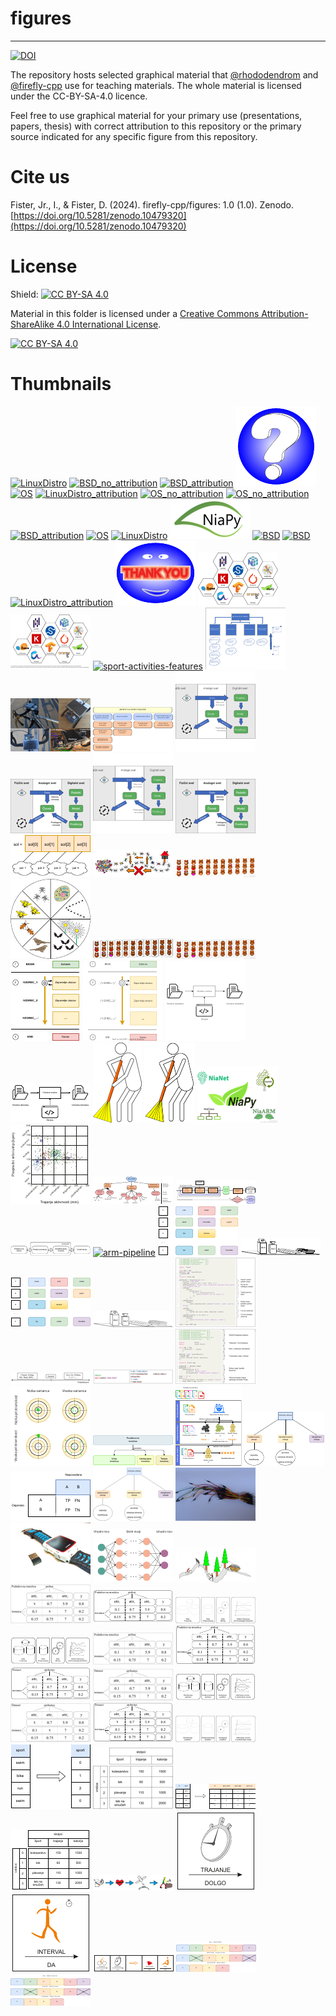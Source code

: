 # figures

---

[![DOI](https://zenodo.org/badge/DOI/10.5281/zenodo.10479320.svg)](https://doi.org/10.5281/zenodo.10479320)

The repository hosts selected graphical material that [@rhododendrom](https://github.com/rhododendrom) and [@firefly-cpp](https://github.com/firefly-cpp) use for
teaching materials. The whole material is licensed under the CC-BY-SA-4.0 licence.

Feel free to use graphical material for your primary use (presentations,
papers, thesis) with correct attribution to this repository or the
primary source indicated for any specific figure from this repository.

# Cite us

Fister, Jr., I., & Fister, D. (2024). firefly-cpp/figures: 1.0 (1.0). Zenodo. [https://doi.org/10.5281/zenodo.10479320](https://doi.org/10.5281/zenodo.10479320)

# License

Shield: [![CC BY-SA 4.0][cc-by-sa-shield]][cc-by-sa]

Material in this folder is licensed under a
[Creative Commons Attribution-ShareAlike 4.0 International License][cc-by-sa].

[![CC BY-SA 4.0][cc-by-sa-image]][cc-by-sa]

[cc-by-sa]: http://creativecommons.org/licenses/by-sa/4.0/
[cc-by-sa-image]: https://licensebuttons.net/l/by-sa/4.0/88x31.png
[cc-by-sa-shield]: https://img.shields.io/badge/License-CC%20BY--SA%204.0-lightgrey.svg











# Thumbnails
[![LinuxDistro](/image_thumbnails/pdf_LinuxDistro_thumb.png)](other/LinuxDistro.pdf)
[![BSD_no_attribution](/image_thumbnails/pdf_BSD_no_attribution_thumb.png)](other/BSD_no_attribution.pdf)
[![BSD_attribution](/image_thumbnails/pdf_BSD_attribution_thumb.png)](other/BSD_attribution.pdf)
[![vprasaj](/image_thumbnails/pdf_vprasaj_thumb.png)](other/vprasaj.pdf)
[![OS](/image_thumbnails/pdf_OS_thumb.png)](other/OS.pdf)
[![LinuxDistro_attribution](/image_thumbnails/pdf_LinuxDistro_attribution_thumb.png)](other/LinuxDistro_attribution.pdf)
[![OS_no_attribution](/image_thumbnails/svg_OS_no_attribution_thumb.png)](other/OS_no_attribution.svg)
[![OS_no_attribution](/image_thumbnails/pdf_OS_no_attribution_thumb.png)](other/OS_no_attribution.pdf)
[![BSD_attribution](/image_thumbnails/svg_BSD_attribution_thumb.png)](other/BSD_attribution.svg)
[![OS](/image_thumbnails/svg_OS_thumb.png)](other/OS.svg)
[![LinuxDistro](/image_thumbnails/svg_LinuxDistro_thumb.png)](other/LinuxDistro.svg)
[![niapy_logo](/image_thumbnails/png_niapy_logo_thumb.png)](other/niapy_logo.png)
[![BSD](/image_thumbnails/svg_BSD_thumb.png)](other/BSD.svg)
[![BSD](/image_thumbnails/pdf_BSD_thumb.png)](other/BSD.pdf)
[![LinuxDistro_attribution](/image_thumbnails/svg_LinuxDistro_attribution_thumb.png)](other/LinuxDistro_attribution.svg)
[![hvala](/image_thumbnails/pdf_hvala_thumb.png)](other/hvala.pdf)
[![PortaliInSistemiZnanja_logotipi_no_attribution](/image_thumbnails/pdf_PortaliInSistemiZnanja_logotipi_no_attribution_thumb.png)](other/PortaliInSistemiZnanja_logotipi_no_attribution.pdf)
[![PortaliInSistemiZnanja_logotipi](/image_thumbnails/pdf_PortaliInSistemiZnanja_logotipi_thumb.png)](other/PortaliInSistemiZnanja_logotipi.pdf)
[![sport-activities-features](/image_thumbnails/pdf_sport-activities-features_thumb.png)](software-packages/sport-activities-features.pdf)
[![ast-diagram-1](/image_thumbnails/pdf_ast-diagram-1_thumb.png)](digital-twin/artificial-sport-trainer/ast-diagram-1.pdf)
[![ast-monitor](/image_thumbnails/jpg_ast-monitor_thumb.png)](digital-twin/artificial-sport-trainer/ast-monitor.JPG)
[![ast-outline-1](/image_thumbnails/pdf_ast-outline-1_thumb.png)](digital-twin/artificial-sport-trainer/ast-outline-1.pdf)
[![digital-twin-model](/image_thumbnails/svg_digital-twin-model_thumb.png)](digital-twin/model-EN/digital-twin-model.svg)
[![digital-twin-model](/image_thumbnails/png_digital-twin-model_thumb.png)](digital-twin/model-EN/digital-twin-model.png)
[![digital-twin-model](/image_thumbnails/svg_digital-twin-model_thumb.png)](digital-twin/model-SI/digital-twin-model.svg)
[![digital-twin-model](/image_thumbnails/png_digital-twin-model_thumb.png)](digital-twin/model-SI/digital-twin-model.png)
[![mapping](/image_thumbnails/pdf_mapping_thumb.png)](nature-inspired-algorithms/mapping.pdf)
[![ants](/image_thumbnails/pdf_ants_thumb.png)](nature-inspired-algorithms/ants.pdf)
[![natural_evolution_bears](/image_thumbnails/png_natural_evolution_bears_thumb.png)](nature-inspired-algorithms/natural_evolution_bears.png)
[![ring4](/image_thumbnails/pdf_ring4_thumb.png)](nature-inspired-algorithms/ring4.pdf)
[![natural_evolution_bears](/image_thumbnails/pdf_natural_evolution_bears_thumb.png)](nature-inspired-algorithms/natural_evolution_bears.pdf)
[![natural_evolution_bears_small](/image_thumbnails/png_natural_evolution_bears_small_thumb.png)](nature-inspired-algorithms/natural_evolution_bears_small.png)
[![awk_2](/image_thumbnails/pdf_awk_2_thumb.png)](linux/awk_2.pdf)
[![awk_2](/image_thumbnails/svg_awk_2_thumb.png)](linux/awk_2.svg)
[![awk_1](/image_thumbnails/svg_awk_1_thumb.png)](linux/awk_1.svg)
[![awk_1](/image_thumbnails/pdf_awk_1_thumb.png)](linux/awk_1.pdf)
[![Ciscenje_podatkov](/image_thumbnails/png_Ciscenje_podatkov_thumb.png)](data-cleaning/Ciscenje_podatkov.png)
[![Ciscenje_podatkov](/image_thumbnails/pdf_Ciscenje_podatkov_thumb.png)](data-cleaning/Ciscenje_podatkov.pdf)
[![NiaLogos](/image_thumbnails/png_NiaLogos_thumb.png)](nialogos/NiaLogos.png)
[![primer-grucenje-sport](/image_thumbnails/pdf_primer-grucenje-sport_thumb.png)](clustering/primer-grucenje-sport.pdf)
[![niaaml](/image_thumbnails/pdf_niaaml_thumb.png)](automl/si/niaaml.pdf)
[![automl](/image_thumbnails/pdf_automl_thumb.png)](automl/si/automl.pdf)
[![cevovod](/image_thumbnails/pdf_cevovod_thumb.png)](automl/si/cevovod.pdf)
[![arm-pipeline](/image_thumbnails/pdf_arm-pipeline_thumb.png)](association-rule-mining/arm-pipeline.pdf)
[![transaction-database](/image_thumbnails/pdf_transaction-database_thumb.png)](association-rule-mining/transaction-database.pdf)
[![ARM_store](/image_thumbnails/pdf_ARM_store_thumb.png)](association-rule-mining/ARM_store.pdf)
[![transakcijska_baza](/image_thumbnails/pdf_transakcijska_baza_thumb.png)](association-rule-mining/transakcijska_baza.pdf)
[![ARM_store](/image_thumbnails/png_ARM_store_thumb.png)](association-rule-mining/ARM_store.png)
[![gradniki](/image_thumbnails/png_gradniki_thumb.png)](programming/haskell/yesod-framework/gradniki.PNG)
[![popularnost-haskell](/image_thumbnails/png_popularnost-haskell_thumb.png)](programming/haskell/yesod-framework/popularnost-haskell.PNG)
[![hello_world](/image_thumbnails/png_hello_world_thumb.png)](programming/haskell/yesod-framework/hello_world.PNG)
[![hello_yesod](/image_thumbnails/png_hello_yesod_thumb.png)](programming/haskell/yesod-framework/hello_yesod.PNG)
[![VariancaPristranskost](/image_thumbnails/pdf_VariancaPristranskost_thumb.png)](classification/VariancaPristranskost.pdf)
[![PodatkovnaUcnaValidacijskaTestnaMnozica](/image_thumbnails/pdf_PodatkovnaUcnaValidacijskaTestnaMnozica_thumb.png)](classification/PodatkovnaUcnaValidacijskaTestnaMnozica.pdf)
[![MnozicaUcnaValidacijskaTestna](/image_thumbnails/pdf_MnozicaUcnaValidacijskaTestna_thumb.png)](classification/MnozicaUcnaValidacijskaTestna.pdf)
[![podrocja-strojnega-ucenja](/image_thumbnails/pdf_podrocja-strojnega-ucenja_thumb.png)](classification/podrocja-strojnega-ucenja.pdf)
[![metrike](/image_thumbnails/pdf_metrike_thumb.png)](classification/metrike.pdf)
[![podrocja-strojnega-ucenja](/image_thumbnails/png_podrocja-strojnega-ucenja_thumb.png)](classification/podrocja-strojnega-ucenja.png)
[![jumper-wires](/image_thumbnails/jpg_jumper-wires_thumb.png)](hardware/jumper-wires.JPG)
[![smart_watch_and_ant+](/image_thumbnails/jpg_smart_watch_and_ant+_thumb.png)](hardware/smart_watch_and_ant+.jpg)
[![nevronska-mreza-primer](/image_thumbnails/pdf_nevronska-mreza-primer_thumb.png)](neural-network/nevronska-mreza-primer.pdf)
[![rudar](/image_thumbnails/png_rudar_thumb.png)](data-mining/rudar.png)
[![Atribut_Instanca_missing_data](/image_thumbnails/png_Atribut_Instanca_missing_data_thumb.png)](data-mining/DM_steps/Atribut_Instanca_missing_data.png)
[![Atribut_Instanca](/image_thumbnails/pdf_Atribut_Instanca_thumb.png)](data-mining/DM_steps/Atribut_Instanca.pdf)
[![DM_steps](/image_thumbnails/png_DM_steps_thumb.png)](data-mining/DM_steps/DM_steps.png)
[![DM_steps](/image_thumbnails/pdf_DM_steps_thumb.png)](data-mining/DM_steps/DM_steps.pdf)
[![Atribut_Instanca](/image_thumbnails/png_Atribut_Instanca_thumb.png)](data-mining/DM_steps/Atribut_Instanca.png)
[![Atribut_Instanca_missing_data](/image_thumbnails/pdf_Atribut_Instanca_missing_data_thumb.png)](data-mining/DM_steps/Atribut_Instanca_missing_data.pdf)
[![Atributte_Instance](/image_thumbnails/pdf_Atributte_Instance_thumb.png)](data-mining/DM_steps/Atributte_Instance.pdf)
[![Atributte_Instance](/image_thumbnails/png_Atributte_Instance_thumb.png)](data-mining/DM_steps/Atributte_Instance.png)
[![DM_steps_slo](/image_thumbnails/pdf_DM_steps_slo_thumb.png)](data-mining/DM_steps/DM_steps_slo.pdf)
[![Atrribut_Instance_missing_data](/image_thumbnails/png_Atrribut_Instance_missing_data_thumb.png)](data-mining/DM_steps/Atrribut_Instance_missing_data.png)
[![Atributte_Instance_missing_data](/image_thumbnails/pdf_Atributte_Instance_missing_data_thumb.png)](data-mining/DM_steps/Atributte_Instance_missing_data.pdf)
[![DM_steps_slo](/image_thumbnails/png_DM_steps_slo_thumb.png)](data-mining/DM_steps/DM_steps_slo.png)
[![ordinal-encoding](/image_thumbnails/pdf_ordinal-encoding_thumb.png)](data-mining/preprocessing/ordinal-encoding.pdf)
[![Vrstice_stolpci](/image_thumbnails/png_Vrstice_stolpci_thumb.png)](data-mining/preprocessing/Vrstice_stolpci.png)
[![one-hot-encoding](/image_thumbnails/pdf_one-hot-encoding_thumb.png)](data-mining/preprocessing/one-hot-encoding.pdf)
[![Vrstice_stolpci](/image_thumbnails/pdf_Vrstice_stolpci_thumb.png)](data-mining/preprocessing/Vrstice_stolpci.pdf)
[![heart-rate-monitor-to-data-mining-evolution](/image_thumbnails/pdf_heart-rate-monitor-to-data-mining-evolution_thumb.png)](data-mining-in-sport/heart-rate-monitor-to-data-mining-evolution.pdf)
[![pismenka-trajanje](/image_thumbnails/pdf_pismenka-trajanje_thumb.png)](data-mining-in-sport/pismenka-trajanje.pdf)
[![pismenka-interval](/image_thumbnails/pdf_pismenka-interval_thumb.png)](data-mining-in-sport/pismenka-interval.pdf)
[![glyph_example](/image_thumbnails/pdf_glyph_example_thumb.png)](data-mining-in-sport/glyph_example.pdf)
[![feature-selection](/image_thumbnails/pdf_feature-selection_thumb.png)](feature-selection/feature-selection.pdf)
[![izbira-znacilnic](/image_thumbnails/pdf_izbira-znacilnic_thumb.png)](feature-selection/izbira-znacilnic.pdf)
